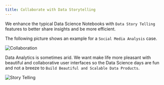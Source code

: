 ```yaml
---
title: Collaborate with Data Storytelling
---
```


We enhance the typical Data Science Notebooks with `Data Story Telling` features to better share insights and be more efficient.

The following picture shows an example for a `Social Media Analysis` case.

![Collaboration](/images/datalayer/collaboration.svg "Collaboration")

Data Analytics is sometimes arid. We want make life more pleasant with beautiful and collaborative user interfaces so the Data Science days are fun and not a breeze to `Build Beautiful and Scalable Data Products`.

![Story Telling](/images/datalayer/storytelling-1.jpg "Story Telling")
